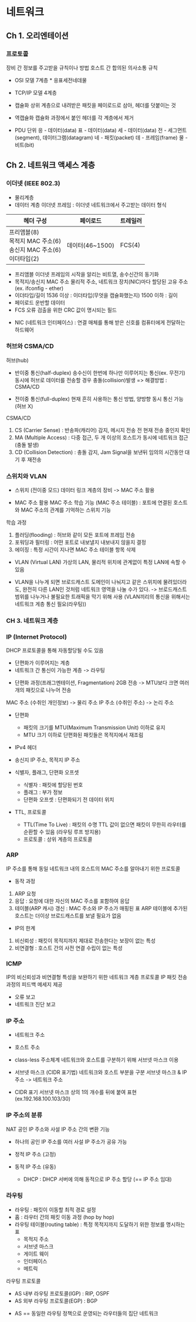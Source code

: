 # 네트워크

## Ch 1. 오리엔테이션

### 프로토콜
장비 간 정보를 주고받을 규칙이나 방법
호스트 간 합의된 의사소통 규칙
- OSI 모델 7계층 * 응표세전네데물
- TCP/IP 모델 4계층

- 캡슐화
상위 계층으로 내려받은 패킷을 페이로드로 삼아, 헤더를 덧붙이는 것
- 역캡슐화
캡슐화 과정에서 붙인 헤더를 각 계층에서 제거

- PDU 단위
응 - 데이터(data)
표 - 데이터(data)
세 - 데이터(data)
전 - 세그먼트(segment), 데이터그램(datagram)
네 - 패킷(packet)
데 - 프레임(frame)
물 - 비트(bit)

## Ch 2. 네트워크 액세스 계층

### 이더넷 (IEEE 802.3)
- 물리계층
- 데이터 계층
이더넷 프레임 : 이더넷 네트워크에서 주고받는 데이터 형식

| 헤더 구성                                     | 페이로드       | 트레일러 |
|----------------------------------------------|----------------|----------|
| 프리앰블(8) <br> 목적지 MAC 주소(6) <br> 송신지 MAC 주소(6) <br> 이더타입(2) | 데이터(46~1500) | FCS(4)   |

- 프리앰블
이더넷 프레임의 시작을 알리는 비트열, 송수신간의 동기화
- 목적지/송신지 MAC 주소
물리적 주소, 네트워크 장치(NIC)마다 할당된 고유 주소 (ex. ifconfig - ether)
- 이더타입/길이
1536 이상 : 이더타입(무엇을 캡슐화했는지)
1500 이하 : 길이
- 페이로드
운반할 데이터
- FCS
오류 검출을 위한 CRC 값이 명시되는 필드
  
* NIC (네트워크 인터페이스)
: 연결 매체를 통해 받은 신호를 컴퓨터에게 전달하는 하드웨어

### 허브와 CSMA/CD
허브(hub)
- 반이중 통신(half-duplex)
송수신이 한번에 하나만 이루어지는 통신(ex. 무전기)
동시에 허브로 데이터를 전송할 경우 충돌(collision)발생
=> 해결방법 : CSMA/CD

- 전이중 통신(full-duplex)
현재 흔히 사용하는 통신 방법, 양방향 동시 통신 가능 (허브 X)

CSMA/CD
1. CS (Carrier Sense)
: 반송파(캐리어) 감지, 메시지 전송 전 현재 전송 중인지 확인
2. MA (Multiple Access)
: 다중 접근, 두 개 이상의 호스트가 동시에 네트워크 접근 (충돌 발생)
3. CD (Collision Detection)
: 충돌 감지, Jam Signal을 보낸뒤 임의의 시간동안 대기 후 재전송

### 스위치와 VLAN
- 스위치 (전이중 모드)
데이터 링크 계층의 장비 -> MAC 주소 활용

- MAC 주소 활용
MAC 주소 학습 기능 (MAC 주소 테이블)
: 포트에 연결된 호스트와 MAC 주소의 관계를 기억하는 스위치 기능

학습 과정
1. 플러딩(flooding) : 허브와 같이 모든 포트에 프레임 전송
2. 포워딩과 필터링 : 어떤 포트로 내보낼지 내보내지 않을지 결정
3. 에이징 : 특정 시간이 지나면 MAC 주소 테이블 항목 삭제

- VLAN (Virtual LAN)
가상의 LAN, 물리적 위치에 관계없이 특정 LAN에 속할 수 있음
* VLAN을 나누게 되면 브로드캐스트 도메인이 나눠지고 같은 스위치에 물려있더라도, 
완전히 다른 LAN인 것처럼 네트워크 영역을 나눌 수가 있다. 
-> 브로드캐스트 범위를 나누거나 불필요한 트래픽을 막기 위해 사용 (VLAN끼리의 통신을 위해서는 네트워크 게층 통신 필요(라우팅))

### CH 3. 네트워크 계층

### IP (Internet Protocol)
DHCP 프로토콜을 통해 자동할당될 수도 있음
  - 단편화가 이루어지는 계층
  - 네트워크 간 통신이 가능한 계층 -> 라우팅
* 단편화 과정(프래그멘테이션, Fragmentation)
2GB 전송 -> MTU보다 크면 여러 개의 패킷으로 나누어 전송

MAC 주소 (수취인 개인정보) -> 물리 주소
IP 주소 (수취인 주소) -> 논리 주소

- 단편화
  - 패킷의 크기를 MTU(Maximum Transmission Unit) 이하로 유지
  - MTU 크기 이하로 단편화된 패킷들은 목적지에서 재조림 

- IPv4 헤더
- 송신지 IP 주소, 목적지 IP 주소
- 식별자, 플래그, 단편화 오프셋
  - 식별자 : 패킷에 할당된 번호
  - 플래그 : 부가 정보
  - 단편화 오프셋 : 단편화되기 전 데이터 위치
- TTL, 프로토콜
  - TTL(Time To Live) : 패킷의 수명
    TTL 값이 없으면 패킷이 무한히 라우터를 순환할 수 있음 (라우팅 루프 방지용)
  - 프로토콜 : 상위 계층의 프로토콜

### ARP
IP 주소를 통해 동일 네트워크 내의 호스트의 MAC 주소를 알아내기 위한 프로토콜

- 동작 과정
1. ARP 요청
2. 응답 : 요청에 대한 자신의 MAC 주소를 포함하여 응답
3. 테이블(ARP 캐시) 갱신 : MAC 주소와 IP 주소가 매핑된 표
ARP 테이블에 추가된 호스트는 더이상 브로드캐스트를 보낼 필요가 없음

- IP의 한계
1. 비신뢰성 : 패킷이 목적지까지 제대로 전송한다는 보장이 없는 특성
2. 비연결형 : 호스트 간의 사전 연결 수립이 없는 특성

 ### ICMP
IP의 비신뢰성과 비연결형 특성을 보완하기 위한 네트워크 계층 프로토콜
IP 패킷 전송 과정의 피드백 메세지 제공
  - 오류 보고
  - 네트워크 진단 보고

### IP 주소
- 네트워크 주소
- 호스트 주소

- class-less 주소체계
네트워크와 호스트를 구분하기 위해 서브넷 마스크 이용

- 서브넷 마스크 (CIDR 표기법)
네트워크와 호스트 부분을 구분
서브넷 마스크 & IP 주소 -> 네트워크 주소
* CIDR 표기
서브넷 마스크 상의 1의 개수를 뒤에 붙여 표현 (ex.192.168.100.103/30)

### IP 주소의 분류
NAT
공인 IP 주소와 사설 IP 주소 간의 변환 기능
- 하나의 공인 IP 주소를 여러 사설 IP 주소가 공유 가능

- 정적 IP 주소 (고정)
- 동적 IP 주소 (유동)
  - DHCP : DHCP 서버에 의해 동적으로 IP 주소 할당 (== IP 주소 임대)

### 라우팅
- 라우팅 : 패킷이 이동할 최적 경로 설정
- 홉 : 라우터 간의 패킷 이동 과정 (hop by hop)
- 라우팅 테이블(routing table) : 특정 목적지까지 도달하기 위한 정보를 명시하는 표
  - 목적지 주소
  - 서브넷 마스크
  - 게이트 웨이
  - 인터페이스
  - 메트릭

라우팅 프로토콜
  - AS 내부 라우팅 프로토콜(IGP) : RIP, OSPF
  - AS 외부 라우팅 프로토콜(EGP) : BGP
* AS == 동일한 라우팅 정책으로 운영되는 라우터들의 집단 네트워크
